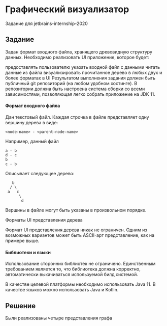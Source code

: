 # Графический визуализатор

Задание для jetbrains-internship-2020

## Задание

Задан формат входного файла, хранящего древовидную структуру данных. Необходимо реализовать UI приложение, которое будет:

предоставлять пользователю указать входной файл с данными
читать данные из файла
визуализировать прочитанное дерево в любых двух и более форматах в UI
Результатом выполнения задания должен быть публичный git репозиторий (на любом удобном хостинге). В репозитории должна быть настроена система сборки со всеми зависимостями, позволяющая легко собрать приложение на JDK 11.

#### Формат входного файла

Дан текстовый файл. Каждая строчка в файле представляет одну вершину дерева в виде:

    <node-name> - <parent-node-name>

Например, данный файл

    a - b
    d - c
    b
    c - b
Описывает следующее дерево:

       b
      / \
     a   c
          \
           d
Вершины в файле могут быть указаны в произвольном порядке.

Форматы UI представления дерева

Формат UI представления дерева никак не ограничен. Одним из возможных вариантов может быть ASCII-арт представление, как на примере выше.

#### Библиотеки и языки

Использование сторонних библиотек не ограничено. Единственным требованием является то, что библиотека должна корректно, автоматически выкачиваться используемой билд системой.

В качестве целевой платформы необходимо использовать Java 11. В качестве языков можно использовать
Java и Kotlin.

## Решение

Были реализованы четыре представления графа